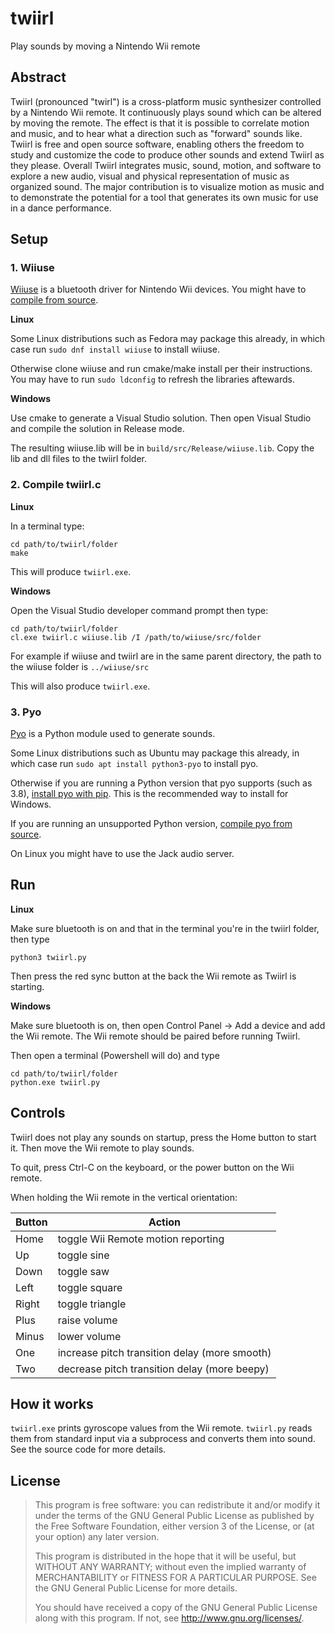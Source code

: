 # twiirl
Play sounds by moving a Nintendo Wii remote

## Abstract

Twiirl (pronounced "twirl") is a cross-platform music synthesizer controlled by a Nintendo Wii remote. It continuously plays sound which can be altered by moving the remote. The effect is that it is possible to correlate motion and music, and to hear what a direction such as "forward" sounds like. Twiirl is free and open source software, enabling others the freedom to study and customize the code to produce other sounds and extend Twiirl as they please. Overall Twiirl integrates music, sound, motion, and software to explore a new audio, visual and physical representation of music as organized sound. The major contribution is to visualize motion as music and to demonstrate the potential for a tool that generates its own music for use in a dance performance.

## Setup

### 1. Wiiuse

[Wiiuse](https://github.com/wiiuse/wiiuse) is a bluetooth driver for Nintendo Wii devices. You might have to [compile from source](https://github.com/wiiuse/wiiuse#platforms-and-dependencies).

**Linux**

Some Linux distributions such as Fedora may package this already, in which case run `sudo dnf install wiiuse` to install wiiuse.

Otherwise clone wiiuse and run cmake/make install per their instructions. You may have to run `sudo ldconfig` to refresh the libraries aftewards.

**Windows**

Use cmake to generate a Visual Studio solution. Then open Visual Studio and compile the solution in Release mode.

The resulting wiiuse.lib will be in `build/src/Release/wiiuse.lib`. Copy the lib and dll files to the twiirl folder.

### 2. Compile twiirl.c

**Linux**

In a terminal type:

```
cd path/to/twiirl/folder
make
```

This will produce `twiirl.exe`.

**Windows**

Open the Visual Studio developer command prompt then type:

```
cd path/to/twiirl/folder
cl.exe twiirl.c wiiuse.lib /I /path/to/wiiuse/src/folder
```

For example if wiiuse and twiirl are in the same parent directory, the path to the wiiuse folder is `../wiiuse/src`

This will also produce `twiirl.exe`.

### 3. Pyo

[Pyo](https://github.com/belangeo/pyo) is a Python module used to generate sounds.

Some Linux distributions such as Ubuntu may package this already, in which case run `sudo apt install python3-pyo` to install pyo.

Otherwise if you are running a Python version that pyo supports (such as 3.8), [install pyo with pip](http://ajaxsoundstudio.com/pyodoc/download.html). This is the recommended way to install for Windows.

If you are running an unsupported Python version, [compile pyo from source](http://ajaxsoundstudio.com/pyodoc/compiling.html).

On Linux you might have to use the Jack audio server.

## Run

**Linux**

Make sure bluetooth is on and that in the terminal you're in the twiirl folder, then type

```
python3 twiirl.py
```

Then press the red sync button at the back the Wii remote as Twiirl is starting.

**Windows**

Make sure bluetooth is on, then open Control Panel -> Add a device and add the Wii remote. The Wii remote should be paired before running Twiirl.

Then open a terminal (Powershell will do) and type

```
cd path/to/twiirl/folder
python.exe twiirl.py
```

## Controls

Twiirl does not play any sounds on startup, press the Home button to start it. Then move the Wii remote to play sounds.

To quit, press Ctrl-C on the keyboard, or the power button on the Wii remote.

When holding the Wii remote in the vertical orientation:

Button     | Action
---------- | -----------
Home       | toggle Wii Remote motion reporting
Up         | toggle sine
Down       | toggle saw
Left       | toggle square
Right      | toggle triangle
Plus       | raise volume
Minus      | lower volume
One        | increase pitch transition delay (more smooth)
Two        | decrease pitch transition delay (more beepy)

## How it works

`twiirl.exe` prints gyroscope values from the Wii remote. `twiirl.py` reads them from standard input via a subprocess and converts them into sound. See the source code for more details.

## License

> This program is free software: you can redistribute it and/or modify
> it under the terms of the GNU General Public License as published by
> the Free Software Foundation, either version 3 of the License, or
> (at your option) any later version.
>
> This program is distributed in the hope that it will be useful,
> but WITHOUT ANY WARRANTY; without even the implied warranty of
> MERCHANTABILITY or FITNESS FOR A PARTICULAR PURPOSE.  See the
> GNU General Public License for more details.
>
> You should have received a copy of the GNU General Public License
> along with this program.  If not, see <http://www.gnu.org/licenses/>.
